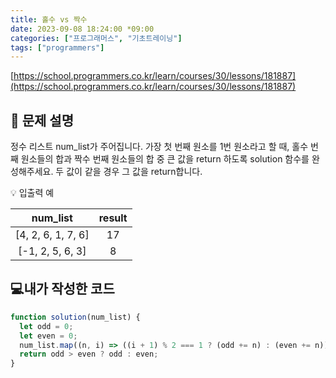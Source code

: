 ```yaml
---
title: 홀수 vs 짝수
date: 2023-09-08 18:24:00 *09:00
categories: ["프로그래머스", "기초트레이닝"]
tags: ["programmers"]
---
```


[https://school.programmers.co.kr/learn/courses/30/lessons/181887](https://school.programmers.co.kr/learn/courses/30/lessons/181887)

## 📔 문제 설명

정수 리스트 num_list가 주어집니다. 가장 첫 번째 원소를 1번 원소라고 할 때, 홀수 번째 원소들의 합과 짝수 번째 원소들의 합 중 큰 값을 return 하도록 solution 함수를 완성해주세요. 두 값이 같을 경우 그 값을 return합니다.

💡 입출력 예

|      num_list      | result |
| :----------------: | :----: |
| [4, 2, 6, 1, 7, 6] |   17   |
|  [-1, 2, 5, 6, 3]  |   8    |

## 💻내가 작성한 코드

```js
function solution(num_list) {
  let odd = 0;
  let even = 0;
  num_list.map((n, i) => ((i + 1) % 2 === 1 ? (odd += n) : (even += n)));
  return odd > even ? odd : even;
}
```
